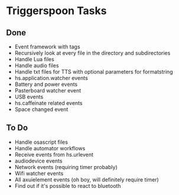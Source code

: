 # Triggerspoon Tasks

## Done

* Event framework with tags
* Recursively look at every file in the directory and subdirectories
* Handle Lua files
* Handle audio files
* Handle txt files for TTS with optional parameters for formatstring
* hs.application.watcher events
* Battery and power events
* Pasterboard watcher event
* USB events
* hs.caffeinate related events
* Space changed event

## To Do

* Handle osascript files
* Handle automator workflows
* Receive events from hs.urlevent
* audiodevice events
* Network events (requiring timer probably)
* Wifi watcher events
* All axuielement events (oh boy, will definitely require timer)
* Find out if it's possible to react to bluetooth
